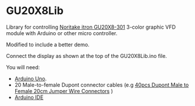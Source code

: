 # GU20X8Lib

Library for controlling [Noritake itron GU20X8-301](https://github.com/cawapy/GU20X8)
3-color graphic VFD module with Arduino or other micro controller.

Modified to include a better demo.

Connect the display as shown at the top of the GU20X8Lib.ino file.

You will need:

* [Arduino Uno](https://www.ebay.co.uk/itm/264641596283).
* 20 Male-to-female Dupont connector cables (e.g [40pcs Dupont Male to Female 20cm Jumper Wire Connectors](https://www.ebay.co.uk/itm/253966568336) )
* [Arduino IDE](https://www.arduino.cc/en/software)
